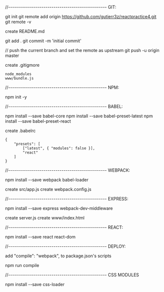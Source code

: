 
//--------------------------------------------------
GIT:

git init
git remote add origin https://github.com/gutierr3z/reactpractice4.git
git remote -v

create README.md

git add .
git commit -m 'initial commit'

// push the current branch and set the remote as upstream
git push -u origin master

create .gitigmore

    node_modules
    www/bundle.js

//--------------------------------------------------
NPM:

npm init -y

//--------------------------------------------------
BABEL:

npm install --save babel-core
npm install --save babel-preset-latest
npm install --save babel-preset-react

create .babelrc

    {
        "presets": [
            ["latest", { "modules": false }],
            "react"
        ]
    }

//--------------------------------------------------
WEBPACK:

npm install --save webpack babel-loader

create src/app.js
create webpack.config.js


//--------------------------------------------------
EXPRESS:

npm install --save express webpack-dev-middleware

create server.js
create www/index.html

//--------------------------------------------------
REACT:

npm install --save react react-dom

//--------------------------------------------------
DEPLOY:

add "compile": "webpack", to package.json's scripts

npm run compile

//--------------------------------------------------
CSS MODULES

npm install --save css-loader
